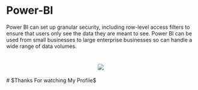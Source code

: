 # Power-BI
Power BI can set up granular security, including row-level access filters to ensure that users only see the data they are meant to see. Power BI can be used from small businesses to large enterprise businesses so can handle a wide range of data volumes.

<h1 align="center">
 <img src="https://biworld.ca/wp-content/uploads/2020/06/power-bi-1-1.jpg" />
</h1>
# $Thanks For watching My Profile$
